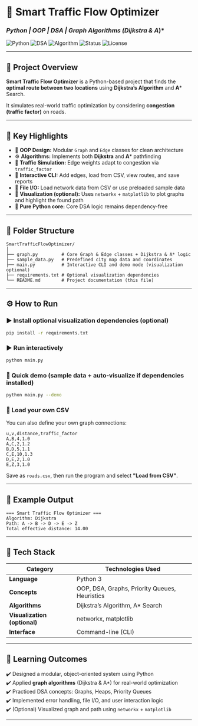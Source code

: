 # 🚦 Smart Traffic Flow Optimizer  
### *Python | OOP | DSA | Graph Algorithms (Dijkstra & A*)*

![Python](https://img.shields.io/badge/Python-3.x-blue?logo=python)
![DSA](https://img.shields.io/badge/Concepts-DSA%20%26%20OOP-green)
![Algorithm](https://img.shields.io/badge/Algorithm-Dijkstra%20%26%20A*-orange)
![Status](https://img.shields.io/badge/Status-Completed-success)
![License](https://img.shields.io/badge/License-MIT-lightgrey)

---

## 🧠 Project Overview
**Smart Traffic Flow Optimizer** is a Python-based project that finds the **optimal route between two locations** using **Dijkstra’s Algorithm** and **A*** Search.  

It simulates real-world traffic optimization by considering **congestion (traffic factor)** on roads.  


---

## 🌟 Key Highlights
- 🧩 **OOP Design:** Modular `Graph` and `Edge` classes for clean architecture  
- ⚙️ **Algorithms:** Implements both **Dijkstra** and **A*** pathfinding  
- 🚦 **Traffic Simulation:** Edge weights adapt to congestion via `traffic_factor`  
- 💬 **Interactive CLI:** Add edges, load from CSV, view routes, and save reports  
- 💾 **File I/O:** Load network data from CSV or use preloaded sample data  
- 🧮 **Visualization (optional):** Uses `networkx` + `matplotlib` to plot graphs and highlight the found path
- 🧮 **Pure Python core:** Core DSA logic remains dependency-free

---

## 🧱 Folder Structure
```
SmartTrafficFlowOptimizer/
│
├── graph.py         # Core Graph & Edge classes + Dijkstra & A* logic
├── sample_data.py   # Predefined city map data and coordinates
├── main.py          # Interactive CLI and demo mode (visualization optional)
├── requirements.txt # Optional visualization dependencies
└── README.md        # Project documentation (this file)
```

---

## ⚙️ How to Run

### ▶️ Install optional visualization dependencies (optional)
```bash
pip install -r requirements.txt
```

### ▶️ Run interactively
```bash
python main.py
```

### 🧪 Quick demo (sample data + auto-visualize if dependencies installed)
```bash
python main.py --demo
```

### 📄 Load your own CSV
You can also define your own graph connections:
```csv
u,v,distance,traffic_factor
A,B,4,1.0
A,C,2,1.2
B,D,5,1.1
C,E,10,1.3
D,E,2,1.0
E,Z,3,1.0
```
Save as `roads.csv`, then run the program and select **"Load from CSV"**.

---

## 🧮 Example Output
```
=== Smart Traffic Flow Optimizer ===
Algorithm: Dijkstra
Path: A -> B -> D -> E -> Z
Total effective distance: 14.00
```

---

## 🧰 Tech Stack
| Category | Technologies Used |
|-----------|-------------------|
| **Language** | Python 3 |
| **Concepts** | OOP, DSA, Graphs, Priority Queues, Heuristics |
| **Algorithms** | Dijkstra’s Algorithm, A* Search |
| **Visualization (optional)** | networkx, matplotlib |
| **Interface** | Command-line (CLI) |

---

## 🎯 Learning Outcomes
✔️ Designed a modular, object-oriented system using Python  
✔️ Applied **graph algorithms** (Dijkstra & A*) for real-world optimization  
✔️ Practiced DSA concepts: Graphs, Heaps, Priority Queues  
✔️ Implemented error handling, file I/O, and user interaction logic  
✔️ (Optional) Visualized graph and path using `networkx` + `matplotlib`

---


